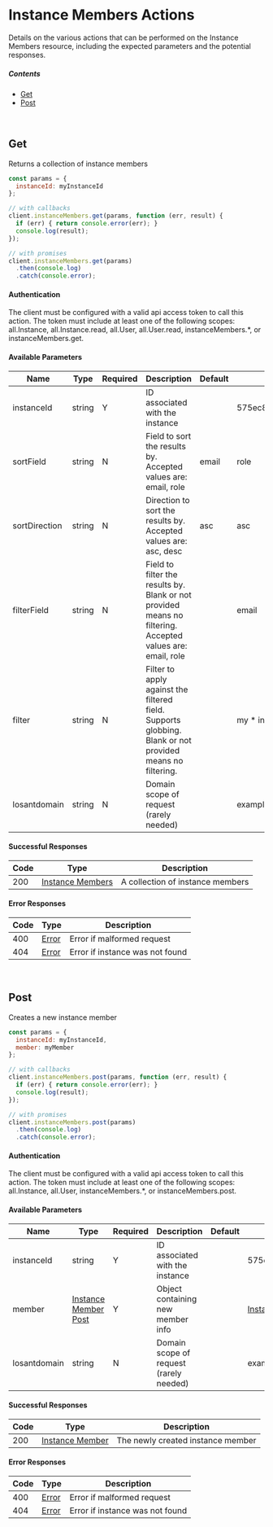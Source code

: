 # Instance Members Actions

Details on the various actions that can be performed on the
Instance Members resource, including the expected
parameters and the potential responses.

##### Contents

*   [Get](#get)
*   [Post](#post)

<br/>

## Get

Returns a collection of instance members

```javascript
const params = {
  instanceId: myInstanceId
};

// with callbacks
client.instanceMembers.get(params, function (err, result) {
  if (err) { return console.error(err); }
  console.log(result);
});

// with promises
client.instanceMembers.get(params)
  .then(console.log)
  .catch(console.error);
```

#### Authentication
The client must be configured with a valid api access token to call this
action. The token must include at least one of the following scopes:
all.Instance, all.Instance.read, all.User, all.User.read, instanceMembers.*, or instanceMembers.get.

#### Available Parameters

| Name | Type | Required | Description | Default | Example |
| ---- | ---- | -------- | ----------- | ------- | ------- |
| instanceId | string | Y | ID associated with the instance |  | 575ec8687ae143cd83dc4a97 |
| sortField | string | N | Field to sort the results by. Accepted values are: email, role | email | role |
| sortDirection | string | N | Direction to sort the results by. Accepted values are: asc, desc | asc | asc |
| filterField | string | N | Field to filter the results by. Blank or not provided means no filtering. Accepted values are: email, role |  | email |
| filter | string | N | Filter to apply against the filtered field. Supports globbing. Blank or not provided means no filtering. |  | my * instance |
| losantdomain | string | N | Domain scope of request (rarely needed) |  | example.com |

#### Successful Responses

| Code | Type | Description |
| ---- | ---- | ----------- |
| 200 | [Instance Members](../lib/schemas/instanceMembers.json) | A collection of instance members |

#### Error Responses

| Code | Type | Description |
| ---- | ---- | ----------- |
| 400 | [Error](../lib/schemas/error.json) | Error if malformed request |
| 404 | [Error](../lib/schemas/error.json) | Error if instance was not found |

<br/>

## Post

Creates a new instance member

```javascript
const params = {
  instanceId: myInstanceId,
  member: myMember
};

// with callbacks
client.instanceMembers.post(params, function (err, result) {
  if (err) { return console.error(err); }
  console.log(result);
});

// with promises
client.instanceMembers.post(params)
  .then(console.log)
  .catch(console.error);
```

#### Authentication
The client must be configured with a valid api access token to call this
action. The token must include at least one of the following scopes:
all.Instance, all.User, instanceMembers.*, or instanceMembers.post.

#### Available Parameters

| Name | Type | Required | Description | Default | Example |
| ---- | ---- | -------- | ----------- | ------- | ------- |
| instanceId | string | Y | ID associated with the instance |  | 575ec8687ae143cd83dc4a97 |
| member | [Instance Member Post](../lib/schemas/instanceMemberPost.json) | Y | Object containing new member info |  | [Instance Member Post Example](_schemas.md#instance-member-post-example) |
| losantdomain | string | N | Domain scope of request (rarely needed) |  | example.com |

#### Successful Responses

| Code | Type | Description |
| ---- | ---- | ----------- |
| 200 | [Instance Member](../lib/schemas/instanceMember.json) | The newly created instance member |

#### Error Responses

| Code | Type | Description |
| ---- | ---- | ----------- |
| 400 | [Error](../lib/schemas/error.json) | Error if malformed request |
| 404 | [Error](../lib/schemas/error.json) | Error if instance was not found |
